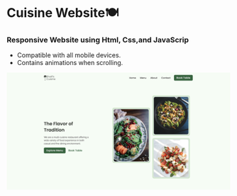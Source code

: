 # Cuisine Website🍽

### Responsive Website using Html, Css,and JavaScrip

- Compatible with all mobile devices.
- Contains animations when scrolling.

<img src="./README_image/ScreenImg-1.png" />
